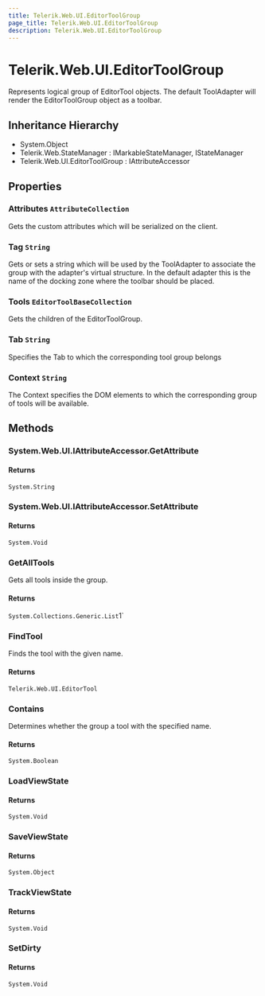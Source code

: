 ```yaml
---
title: Telerik.Web.UI.EditorToolGroup
page_title: Telerik.Web.UI.EditorToolGroup
description: Telerik.Web.UI.EditorToolGroup
---
```


# Telerik.Web.UI.EditorToolGroup

Represents logical group of EditorTool objects. The default ToolAdapter will
            render the EditorToolGroup object as a toolbar.

## Inheritance Hierarchy

* System.Object
* Telerik.Web.StateManager : IMarkableStateManager, IStateManager
* Telerik.Web.UI.EditorToolGroup : IAttributeAccessor

## Properties

###  Attributes `AttributeCollection`

Gets the custom attributes which will be serialized on the client.

###  Tag `String`

Gets or sets a string which will be used by the ToolAdapter to associate
            the group with the adapter's virtual structure. In the default adapter this 
            is the name of the docking zone where the toolbar should be placed.

###  Tools `EditorToolBaseCollection`

Gets the children of the EditorToolGroup.

###  Tab `String`

Specifies the Tab to which the corresponding tool group belongs

###  Context `String`

The Context specifies the DOM elements to which the corresponding group of tools will be available.

## Methods

###  System.Web.UI.IAttributeAccessor.GetAttribute

#### Returns

`System.String` 

###  System.Web.UI.IAttributeAccessor.SetAttribute

#### Returns

`System.Void` 

###  GetAllTools

Gets all tools inside the group.

#### Returns

`System.Collections.Generic.List`1` 

###  FindTool

Finds the tool with the given name.

#### Returns

`Telerik.Web.UI.EditorTool` 

###  Contains

Determines whether the group a tool with the specified name.

#### Returns

`System.Boolean` 

###  LoadViewState

#### Returns

`System.Void` 

###  SaveViewState

#### Returns

`System.Object` 

###  TrackViewState

#### Returns

`System.Void` 

###  SetDirty

#### Returns

`System.Void` 


